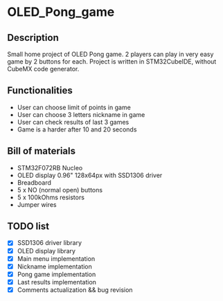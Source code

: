# OLED_Pong_game

## Description
Small home project of OLED Pong game. 2 players can play in very easy game by 2 buttons for each. Project is written in STM32CubeIDE, without CubeMX code generator. 

## Functionalities
- User can choose limit of points in game
- User can choose 3 letters nickname in game
- User can check results of last 3 games
- Game is a harder after 10 and 20 seconds

## Bill of materials
- STM32F072RB Nucleo
- OLED display 0.96" 128x64px with SSD1306 driver
- Breadboard
- 5 x NO (normal open) buttons
- 5 x 100kOhms resistors
- Jumper wires

## TODO list
- [x] SSD1306 driver library
- [x] OLED display library
- [x] Main menu implementation
- [x] Nickname implementation
- [x] Pong game implementation
- [x] Last results implementation
- [x] Comments actualization && bug revision
